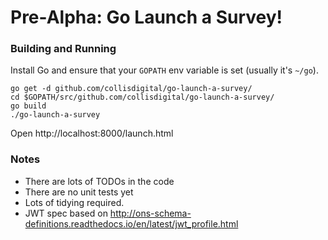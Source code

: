 # Pre-Alpha: Go Launch a Survey!

### Building and Running
Install Go and ensure that your `GOPATH` env variable is set (usually it's `~/go`).

```
go get -d github.com/collisdigital/go-launch-a-survey/
cd $GOPATH/src/github.com/collisdigital/go-launch-a-survey/
go build
./go-launch-a-survey
```

Open http://localhost:8000/launch.html

### Notes
* There are lots of TODOs in the code
* There are no unit tests yet
* Lots of tidying required.
* JWT spec based on http://ons-schema-definitions.readthedocs.io/en/latest/jwt_profile.html
